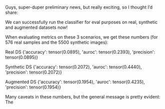 Guys, super-duper preliminary news, but really exciting, so I thought I’d share:

We can successfully run the classifier for eval purposes on real, synthetic and augmented datasets now! 

When evaluating metrics on these 3 scenarios, we get these numbers (for 576 real samples and the 5500 synthetic images):

Real DS
{'accuracy': tensor(0.0895),
 'auroc': tensor(0.2393),
 'precision': tensor(0.0895)}

Synthetic DS
{'accuracy': tensor(0.2072),
 'auroc': tensor(0.4440),
 'precision': tensor(0.2072)}

Augmented DS
{'accuracy': tensor(0.1954),
 'auroc': tensor(0.4235),
 'precision': tensor(0.1954)}

Many caveats in these numbers, but the general message is pretty evident: The